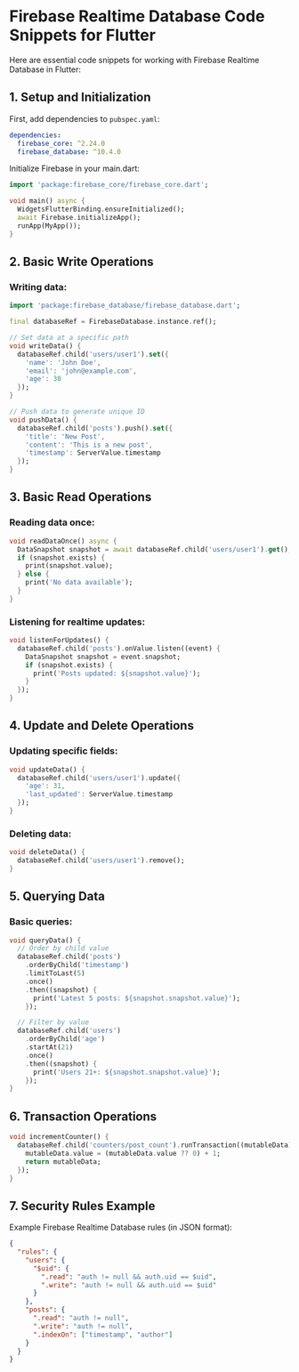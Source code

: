 # Firebase Realtime Database Code Snippets for Flutter

Here are essential code snippets for working with Firebase Realtime Database in Flutter:

## 1. Setup and Initialization

First, add dependencies to `pubspec.yaml`:
```yaml
dependencies:
  firebase_core: ^2.24.0
  firebase_database: ^10.4.0
```

Initialize Firebase in your main.dart:
```dart
import 'package:firebase_core/firebase_core.dart';

void main() async {
  WidgetsFlutterBinding.ensureInitialized();
  await Firebase.initializeApp();
  runApp(MyApp());
}
```

## 2. Basic Write Operations

### Writing data:
```dart
import 'package:firebase_database/firebase_database.dart';

final databaseRef = FirebaseDatabase.instance.ref();

// Set data at a specific path
void writeData() {
  databaseRef.child('users/user1').set({
    'name': 'John Doe',
    'email': 'john@example.com',
    'age': 30
  });
}

// Push data to generate unique ID
void pushData() {
  databaseRef.child('posts').push().set({
    'title': 'New Post',
    'content': 'This is a new post',
    'timestamp': ServerValue.timestamp
  });
}
```

## 3. Basic Read Operations

### Reading data once:
```dart
void readDataOnce() async {
  DataSnapshot snapshot = await databaseRef.child('users/user1').get();
  if (snapshot.exists) {
    print(snapshot.value);
  } else {
    print('No data available');
  }
}
```

### Listening for realtime updates:
```dart
void listenForUpdates() {
  databaseRef.child('posts').onValue.listen((event) {
    DataSnapshot snapshot = event.snapshot;
    if (snapshot.exists) {
      print('Posts updated: ${snapshot.value}');
    }
  });
}
```

## 4. Update and Delete Operations

### Updating specific fields:
```dart
void updateData() {
  databaseRef.child('users/user1').update({
    'age': 31,
    'last_updated': ServerValue.timestamp
  });
}
```

### Deleting data:
```dart
void deleteData() {
  databaseRef.child('users/user1').remove();
}
```

## 5. Querying Data

### Basic queries:
```dart
void queryData() {
  // Order by child value
  databaseRef.child('posts')
    .orderByChild('timestamp')
    .limitToLast(5)
    .once()
    .then((snapshot) {
      print('Latest 5 posts: ${snapshot.snapshot.value}');
    });

  // Filter by value
  databaseRef.child('users')
    .orderByChild('age')
    .startAt(21)
    .once()
    .then((snapshot) {
      print('Users 21+: ${snapshot.snapshot.value}');
    });
}
```

## 6. Transaction Operations

```dart
void incrementCounter() {
  databaseRef.child('counters/post_count').runTransaction((mutableData) async {
    mutableData.value = (mutableData.value ?? 0) + 1;
    return mutableData;
  });
}
```

## 7. Security Rules Example

Example Firebase Realtime Database rules (in JSON format):
```json
{
  "rules": {
    "users": {
      "$uid": {
        ".read": "auth != null && auth.uid == $uid",
        ".write": "auth != null && auth.uid == $uid"
      }
    },
    "posts": {
      ".read": "auth != null",
      ".write": "auth != null",
      ".indexOn": ["timestamp", "author"]
    }
  }
}
```
